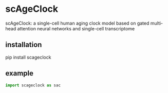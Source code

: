 # scAgeClock
scAgeClock: a single-cell human aging clock model based on gated multi-head attention neural networks and single-cell transcriptome
## installation
pip install scageclock

## example
```python
import scageclock as sac

